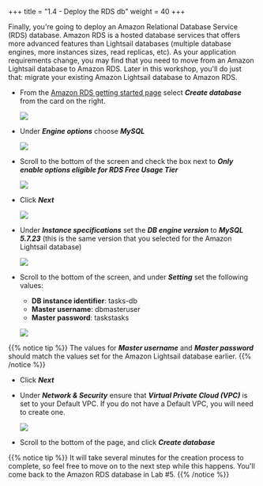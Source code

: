 +++
title = "1.4 - Deploy the RDS db"
weight = 40
+++ 

Finally, you're going to deploy an Amazon Relational Database Service (RDS) database. Amazon RDS is a hosted database services that offers more advanced features than Lightsail databases (multiple database engines, more instances sizes, read replicas, etc). As your application requirements change, you may find that you need to move from an Amazon Lightsail database to Amazon RDS. Later in this workshop, you'll do just that: migrate your existing Amazon Lightsail database to Amazon RDS. 

* From the <a href="https://us-west-2.console.aws.amazon.com/rds/home?region=us-west-2#GettingStarted:" target="_blank">Amazon RDS getting started page</a> select ***Create database*** from the card on the right. 

    ![](../../images/rds_create_database.jpg?classes=border)

* Under ***Engine options*** choose ***MySQL***

    ![](../../images/mysql_engine.jpg?classes=border)

* Scroll to the bottom of the screen and check the box next to ***Only enable options eligible for RDS Free Usage Tier***

    ![](../../images/rds_free_tier.jpg?classes=border)

* Click ***Next***

    ![](../../images/rds_next.jpg?classes=border)

* Under ***Instance specifications*** set the ***DB engine version*** to ***MySQL 5.7.23*** (this is the same version that you selected for the Amazon Lightsail database)

    ![](../../images/rds_version.jpg?classes=border)

* Scroll to the bottom of the screen, and under ***Setting*** set the following values:

    * **DB instance identifier**: tasks-db
    * **Master username**: dbmasteruser
    * **Master password**: taskstasks

    ![](../../images/rds_settings.jpg?classes=border)

{{% notice tip %}} 
The values for ***Master username*** and ***Master password*** should match the values set for the Amazon Lightsail database earlier. 
{{% /notice %}}

* Click ***Next***

* Under ***Network & Security*** ensure that ***Virtual Private Cloud (VPC)*** is set to your Default VPC. If you do not have a Default VPC, you will need to create one. 

    ![](../../images/default_vpc.jpg?classes=border)

* Scroll to the bottom of the page, and click ***Create database***

{{% notice tip %}}
It will take several minutes for the creation process to complete, so feel free to move on to the next step while this happens. You'll come back to the Amazon RDS database in Lab #5.
{{% /notice %}} 

    